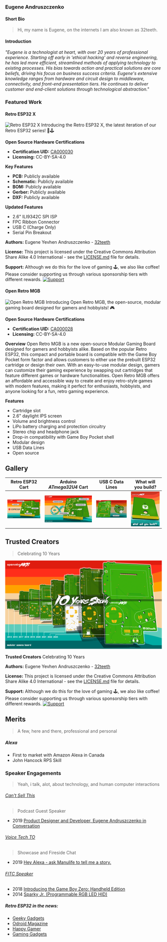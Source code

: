 ### Eugene Andruszczenko

#### Short Bio
> Hi, my name is Eugene, on the internets I am also known as 32teeth.

#### Introduction
*"Eugene is a technologist at heart, with over 20 years of professional experience. Starting off early in 'ethical hacking' and reverse engineering, he has led more efficient, streamlined methods of applying technology to existing processes. His bias towards action and practical solutions are core beliefs, driving his focus on business success criteria. Eugene's extensive knowledge ranges from hardware and circuit design to middleware, connectivity, and front-end presentation tiers. He continues to deliver customer and end-client solutions through technological abstraction."*

### Featured Work
#### Retro ESP32 X
![Retro ESP32 X](https://raw.githubusercontent.com/retro-esp32/RetroESP32-X/main/assets/RetroESP32-X.png)
Introducing the Retro ESP32 X, the latest iteration of our Retro ESP32 series! 🚀🕹️

**Open Source Hardware Certifications**
- **Certification UID:** [CA000030](https://certification.oshwa.org/ca0000230.html)
- **Licensing:** CC-BY-SA-4.0

**Key Features**
- **PCB:** Publicly available
- **Schematic:** Publicly available
- **BOM:** Publicly available
- **Gerber:** Publicly available
- **DXF:** Publicly available

**Updated Features**
- 2.6" ILI9342C SPI ISP
- FPC Ribbon Connector
- USB C (Charge Only)
- Serial Pin Breakout

**Authors:** Eugene Yevhen Andruszczenko - [32teeth](https://github.com/32teeth)

**License:** This project is licensed under the Creative Commons Attribution Share Alike 4.0 International - see the [LICENSE.md](LICENSE.md) file for details.

**Support:** Although we do this for the love of gaming 🕹️, we also like coffee! Please consider supporting us through various sponsorship tiers with different rewards. [![Support](https://raw.githubusercontent.com/retro-esp32/RetroESP32/master/assets/sponsor.jpg)](https://github.com/sponsors/retro-esp32)

#### Open Retro MGB
![Open Retro MGB](https://raw.githubusercontent.com/openretroMGB/OpenRetroMGB/main/assets/images/logo.png)
Introducing Open Retro MGB, the open-source, modular gaming board designed for gamers and hobbyists! 🎮

**Open Source Hardware Certifications**
- **Certification UID:** [CA000028](https://certification.oshwa.org/ca000028.html)
- **Licensing:** CC-BY-SA-4.0

**Overview**
Open Retro MGB is a new open-source Modular Gaming Board designed for gamers and hobbyists alike. Based on the popular Retro ESP32, this compact and portable board is compatible with the Game Boy Pocket form factor and allows customers to either use the prebuilt ESP32 cartridge or design their own. With an easy-to-use modular design, gamers can customize their gaming experience by swapping out cartridges that feature different games or hardware functionalities. Open Retro MGB offers an affordable and accessible way to create and enjoy retro-style games with modern features, making it perfect for enthusiasts, hobbyists, and anyone looking for a fun, retro gaming experience.

**Features**
- Cartridge slot
- 2.6" daylight IPS screen
- Volume and brightness control
- LiPo battery charging and protection circuitry
- Stereo chip and headphone jack
- Drop-in compatibility with Game Boy Pocket shell
- Modular design
- USB Data Lines
- Open source

## Gallery

|Retro ESP32 Cart|Arduino *ATmega32U4* Cart|USB C Data Lines|What will you build?|
|-|-|-|-|
|![Retro ESP32](https://raw.githubusercontent.com/openretroMGB/OpenRetroMGB/main/assets/retroesp32.png)|![Arduino](https://raw.githubusercontent.com/openretroMGB/OpenRetroMGB/main/assets/arduino.png)|![USB](https://raw.githubusercontent.com/openretroMGB/OpenRetroMGB/main/assets/usb-c.png)|![What will you build?](https://raw.githubusercontent.com/openretroMGB/OpenRetroMGB/main/assets/blank_cart_option.png)|
## Trusted Creators
> Celebrating 10 Years

![Splash](https://raw.githubusercontent.com/openretroMGB/OpenRetroMGB/main/assets/tenyears.png)

**Trusted Creators**
Celebrating 10 Years

**Authors:** Eugene Yevhen Andruszczenko - [32teeth](https://github.com/32teeth)

**License:** This project is licensed under the Creative Commons Attribution Share Alike 4.0 International - see the [LICENSE.md](LICENSE.md) file for details.

**Support:** Although we do this for the love of gaming 🕹️, we also like coffee! Please consider supporting us through various sponsorship tiers with different rewards. [![Support](https://raw.githubusercontent.com/retro-esp32/RetroESP32/master/assets/sponsor.jpg)](https://github.com/sponsors/retro-esp32)

## Merits
> A few, here and there, professional and personal

##### Alexa
* First to market with Amazon Alexa in Canada
* John Hancock RPS Skill

### Speaker Engagements
> Yeah, i talk, alot, about technology, and human computer interactions

###### [Can't Sell This](https://cantsellthispodcast.com/)
> Podcast Guest Speaker

- 2019 [Product Designer and Developer, Eugene Andruszczenko in Conversation](https://cantsellthispodcast.com/eugene-andruszczenko/)

###### [Voice Tech TO](https://voicetechglobal.com/)
> Showcase and Fireside Chat

- 2019 [Hey Alexa - ask Manulife to tell me a story.](https://www.meetup.com/voice-tech-global/events/266691671/)

###### [FITC Speaker](https://fitc.ca/speaker/eugene-andruszczenko/)
- 2018 [Introducing the Game Boy Zero: Handheld Edition](https://fitc.ca/presentation/introducing-game-boy-zero-handheld-edition/)
- 2014 [Sparky Jr. (Programmable RGB LED HID)](https://fitc.ca/presentation/sparkyjr-programmable-rgb-led-hid/)

##### Retro ESP32 in the news:
- [Geeky Gadgets](https://www.geeky-gadgets.com/game-boy-pocket-retro-esp32-board-15-08-2019/)
- [Odroid Magazine](https://magazine.odroid.com/article/retro-esp32-the-ultimate-emulation-image-for-your-odroid-go/)
- [Happy Gamer](https://happygamer.com/bring-your-old-nintendo-game-boy-pocket-back-to-life-with-the-esp32-wrover-board-22764/)
- [Gaming Gadgets](https://gaminggadgets.de/retro-esp32-aus-eurem-gameboy-pocket-wird-ein-retro-handheld)
